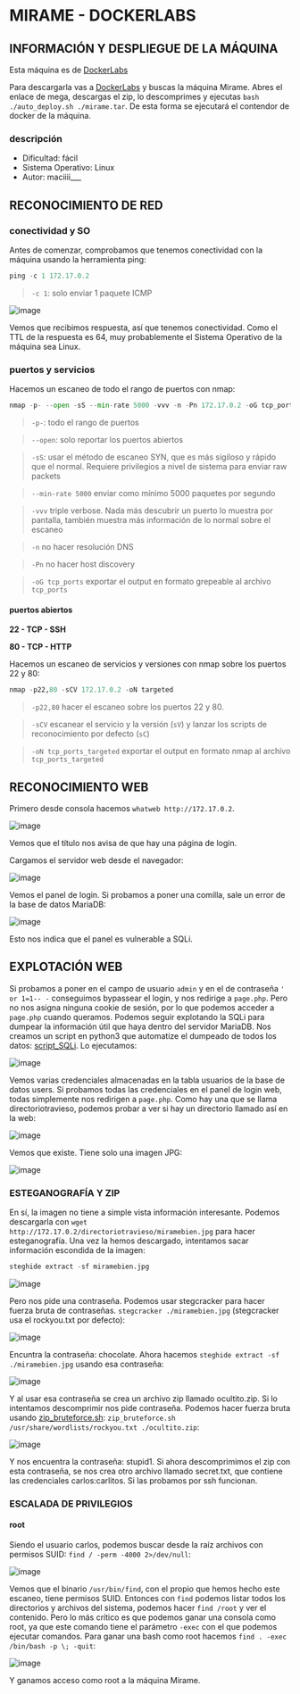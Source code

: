 # MIRAME - DOCKERLABS

## INFORMACIÓN Y DESPLIEGUE DE LA MÁQUINA

Esta máquina es de [DockerLabs](https://dockerlabs.es)

Para descargarla vas a [DockerLabs](https://dockerlabs.es) y buscas la máquina Mirame. Abres el enlace de mega, descargas el zip, lo descomprimes y ejecutas `bash ./auto_deploy.sh ./mirame.tar`. De esta forma se ejecutará el contendor de docker de la máquina.

### descripción

- Dificultad: fácil
- Sistema Operativo: Linux
- Autor: maciiii___

## RECONOCIMIENTO DE RED

### conectividad y SO

Antes de comenzar, comprobamos que tenemos conectividad con la máquina usando la herramienta ping:

```python
ping -c 1 172.17.0.2
```

> `-c 1`: solo enviar 1 paquete ICMP

![image](https://github.com/user-attachments/assets/fc6c2d67-43fc-46ad-aaad-9b91530ca829)

Vemos que recibimos respuesta, así que tenemos conectividad. Como el TTL de la respuesta es 64, muy probablemente el Sistema Operativo de la máquina sea Linux.

### puertos y servicios

Hacemos un escaneo de todo el rango de puertos con nmap:

```python
nmap -p- --open -sS --min-rate 5000 -vvv -n -Pn 172.17.0.2 -oG tcp_ports
```

> `-p-`: todo el rango de puertos

> `--open`: solo reportar los puertos abiertos

> `-sS`: usar el método de escaneo SYN, que es más sigiloso y rápido que el normal. Requiere privilegios a nivel de sistema para enviar raw packets

> `--min-rate 5000` enviar como mínimo 5000 paquetes por segundo

> `-vvv` triple verbose. Nada más descubrir un puerto lo muestra por pantalla, también muestra más información de lo normal sobre el escaneo

> `-n` no hacer resolución DNS

> `-Pn` no hacer host discovery

> `-oG tcp_ports` exportar el output en formato grepeable al archivo `tcp_ports`

#### puertos abiertos

**22 - TCP - SSH**

**80 - TCP - HTTP**

Hacemos un escaneo de servicios y versiones con nmap sobre los puertos 22 y 80:

```python
nmap -p22,80 -sCV 172.17.0.2 -oN targeted
```

> `-p22,80` hacer el escaneo sobre los puertos 22 y 80.

> `-sCV` escanear el servicio y la versión (`sV`) y lanzar los scripts de reconocimiento por defecto (`sC`)

> `-oN tcp_ports_targeted` exportar el output en formato nmap al archivo `tcp_ports_targeted`

## RECONOCIMIENTO WEB

Primero desde consola hacemos `whatweb http://172.17.0.2`.

![image](https://github.com/user-attachments/assets/88dc408e-30f1-47fb-8fba-b80e3414a213)

Vemos que el título nos avisa de que hay una página de login.

Cargamos el servidor web desde el navegador:

![image](https://github.com/user-attachments/assets/a7b5851d-8364-45fc-803f-c9be1ed057dd)

Vemos el panel de login. Si probamos a poner una comilla, sale un error de la base de datos MariaDB:

![image](https://github.com/user-attachments/assets/ef94c9b3-65bd-4397-9521-16b16916c4ef)

Esto nos indica que el panel es vulnerable a SQLi.

## EXPLOTACIÓN WEB

Si probamos a poner en el campo de usuario `admin` y en el de contraseña `' or 1=1-- -` conseguimos bypassear el login, y nos redirige a `page.php`. Pero no nos asigna ninguna cookie de sesión, por lo que podemos acceder a `page.php` cuando queramos. Podemos seguir explotando la SQLi para dumpear la información útil que haya dentro del servidor MariaDB. Nos creamos un script en python3 que automatize el dumpeado de todos los datos: [script_SQLi](https://github.com/4bytess/dockerlabs-scripts/tree/main/mirame/SQLi). Lo ejecutamos:

![image](https://github.com/user-attachments/assets/977fe507-d8e7-43bb-a2eb-de538ea06f25)

Vemos varias credenciales almacenadas en la tabla usuarios de la base de datos users. Si probamos todas las credenciales en el panel de login web, todas simplemente nos redirigen a `page.php`. Como hay una que se llama directoriotravieso, podemos probar a ver si hay un directorio llamado así en la web:

![image](https://github.com/user-attachments/assets/f830a41b-4b85-4189-803e-0620441ea7ac)

Vemos que existe. Tiene solo una imagen JPG:

![image](https://github.com/user-attachments/assets/5d342819-f5a5-4d3e-a1bb-6a3fadc8d170)

### ESTEGANOGRAFÍA Y ZIP

En sí, la imagen no tiene a simple vista información interesante. Podemos descargarla con `wget http://172.17.0.2/directoriotravieso/miramebien.jpg` para hacer esteganografía. Una vez la hemos descargado, intentamos sacar información escondida de la imagen:

```python
steghide extract -sf miramebien.jpg
```

![image](https://github.com/user-attachments/assets/06c0e40c-20cd-44ed-bf96-1d50e3e9ac9b)

Pero nos pide una contraseña. Podemos usar stegcracker para hacer fuerza bruta de contraseñas. `stegcracker ./miramebien.jpg` (stegcracker usa el rockyou.txt por defecto):

![image](https://github.com/user-attachments/assets/ee246490-1c7d-4ba3-bdea-bbc81c14c954)

Encuntra la contraseña: chocolate. Ahora hacemos `steghide extract -sf ./miramebien.jpg` usando esa contraseña:

![image](https://github.com/user-attachments/assets/b63feda7-4eac-48d0-bbac-5efb6fbb9f02)

Y al usar esa contraseña se crea un archivo zip llamado ocultito.zip. Si lo intentamos descomprimir nos pide contraseña. Podemos hacer fuerza bruta usando [zip_bruteforce.sh](https://github.com/4bytess/zip_bruteforce): `zip_bruteforce.sh /usr/share/wordlists/rockyou.txt ./ocultito.zip`:

![image](https://github.com/user-attachments/assets/d8ad3ca2-4130-4b4e-9123-bc1cb25cf75b)

Y nos encuentra la contraseña: stupid1. Si ahora descomprimimos el zip con esta contraseña, se nos crea otro archivo llamado secret.txt, que contiene las credenciales carlos:carlitos. Si las probamos por ssh funcionan.

### ESCALADA DE PRIVILEGIOS

#### root

Siendo el usuario carlos, podemos buscar desde la raíz archivos con permisos SUID: `find / -perm -4000 2>/dev/null`:

![image](https://github.com/user-attachments/assets/de8ba7c8-381b-4222-b18c-c8094e5ecbae)

Vemos que el binario `/usr/bin/find`, con el propio que hemos hecho este escaneo, tiene permisos SUID. Entonces con `find` podemos listar todos los directorios y archivos del sistema, podemos hacer `find /root` y ver el contenido. Pero lo más crítico es que podemos ganar una consola como root, ya que este comando tiene el parámetro `-exec` con el que podemos ejecutar comandos. Para ganar una bash como root hacemos `find . -exec /bin/bash -p \; -quit`:

![image](https://github.com/user-attachments/assets/1ab5e7c6-10e5-4597-b883-05e0c5bca169)

Y ganamos acceso como root a la máquina Mirame.